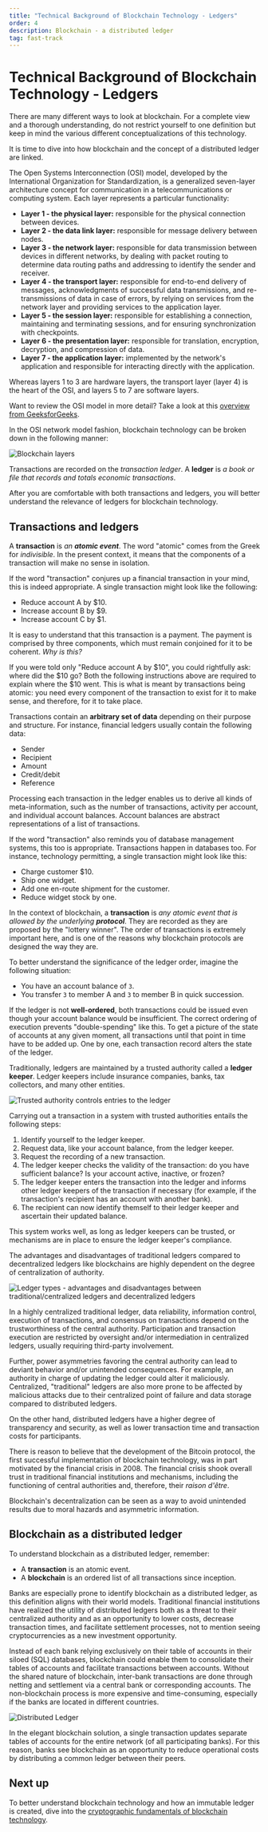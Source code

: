 ```yaml
---
title: "Technical Background of Blockchain Technology - Ledgers"
order: 4
description: Blockchain - a distributed ledger
tag: fast-track
---
```


# Technical Background of Blockchain Technology - Ledgers

<HighlightBox type="note">

There are many different ways to look at blockchain. For a complete view and a thorough understanding, do not restrict yourself to one definition but keep in mind the various different conceptualizations of this technology.

</HighlightBox>

It is time to dive into how blockchain and the concept of a distributed ledger are linked.

<ExpansionPanel title="Open Systems Interconnection (OSI) model">

The Open Systems Interconnection (OSI) model, developed by the International Organization for Standardization, is a generalized seven-layer architecture concept for communication in a telecommunications or computing system. Each layer represents a particular functionality:

* **Layer 1 - the physical layer:** responsible for the physical connection between devices.
* **Layer 2 - the data link layer:** responsible for message delivery between nodes.
* **Layer 3 - the network layer:** responsible for data transmission between devices in different networks, by dealing with packet routing to determine data routing paths and addressing to identify the sender and receiver.
* **Layer 4 - the transport layer:** responsible for end-to-end delivery of messages, acknowledgments of successful data transmissions, and re-transmissions of data in case of errors, by relying on services from the network layer and providing services to the application layer.
* **Layer 5 - the session layer:** responsible for establishing a connection, maintaining and terminating sessions, and for ensuring synchronization with checkpoints.
* **Layer 6 - the presentation layer:** responsible for translation, encryption, decryption, and compression of data.
* **Layer 7 - the application layer:** implemented by the network's application and responsible for interacting directly with the application.

Whereas layers 1 to 3 are hardware layers, the transport layer (layer 4) is the heart of the OSI, and layers 5 to 7 are software layers.

Want to review the OSI model in more detail? Take a look at this [overview from GeeksforGeeks](https://www.geeksforgeeks.org/layers-of-osi-model/).

</ExpansionPanel>

In the OSI network model fashion, blockchain technology can be broken down in the following manner:

![Blockchain layers](/onboarding/1-introduction-blockchain/images/blockchain-layers.png)

Transactions are recorded on the _transaction ledger_. A **ledger** is _a book or file that records and totals economic transactions_.

After you are comfortable with both transactions and ledgers, you will better understand the relevance of ledgers for blockchain technology.

## Transactions and ledgers

A **transaction** is _an **atomic event**_. The word "atomic" comes from the Greek for _indivisible_. In the present context, it means that the components of a transaction will make no sense in isolation.

If the word "transaction" conjures up a financial transaction in your mind, this is indeed appropriate. A single transaction might look like the following:

* Reduce account A by $10.
* Increase account B by $9.
* Increase account C by $1.

It is easy to understand that this transaction is a payment. The payment is comprised by three components, which must remain conjoined for it to be coherent. _Why is this?_

If you were told only "Reduce account A by $10", you could rightfully ask: where did the $10 go? Both the following instructions above are required to explain where the $10 went. This is what is meant by transactions being atomic: you need every component of the transaction to exist for it to make sense, and therefore, for it to take place.

Transactions contain an **arbitrary set of data** depending on their purpose and structure. For instance, financial ledgers usually contain the following data:

* Sender
* Recipient
* Amount
* Credit/debit
* Reference

Processing each transaction in the ledger enables us to derive all kinds of meta-information, such as the number of transactions, activity per account, and individual account balances. Account balances are abstract representations of a list of transactions.

If the word "transaction" also reminds you of database management systems, this too is appropriate. Transactions happen in databases too. For instance, technology permitting, a single transaction might look like this:

* Charge customer $10.
* Ship one widget.
* Add one en-route shipment for the customer.
* Reduce widget stock by one.

In the context of blockchain, a **transaction** is _any atomic event that is allowed by the underlying **protocol**_. They are recorded as they are proposed by the "lottery winner". The order of transactions is extremely important here, and is one of the reasons why blockchain protocols are designed the way they are.

To better understand the significance of the ledger order, imagine the following situation:

* You have an account balance of `3`.
* You transfer `3` to member A and `3` to member B in quick succession.

If the ledger is not **well-ordered**, both transactions could be issued even though your account balance would be insufficient. The correct ordering of execution prevents "double-spending" like this. To get a picture of the state of accounts at any given moment, all transactions until that point in time have to be added up. One by one, each transaction record alters the state of the ledger.

<ExpansionPanel title="Ledger keeper and trusted authority">

Traditionally, ledgers are maintained by a trusted authority called a **ledger keeper**. Ledger keepers include insurance companies, banks, tax collectors, and many other entities.

![Trusted authority controls entries to the ledger](/onboarding/1-introduction-blockchain/images/authority.png)

Carrying out a transaction in a system with trusted authorities entails the following steps:

1. Identify yourself to the ledger keeper.
2. Request data, like your account balance, from the ledger keeper.
3. Request the recording of a new transaction.
4. The ledger keeper checks the validity of the transaction: do you have sufficient balance? Is your account active, inactive, or frozen?
5. The ledger keeper enters the transaction into the ledger and informs other ledger keepers of the transaction if necessary (for example, if the transaction's recipient has an account with another bank).
6. The recipient can now identify themself to their ledger keeper and ascertain their updated balance.

This system works well, as long as ledger keepers can be trusted, or mechanisms are in place to ensure the ledger keeper's compliance.

</ExpansionPanel>

The advantages and disadvantages of traditional ledgers compared to decentralized ledgers like blockchains are highly dependent on the degree of centralization of authority.

![Ledger types - advantages and disadvantages between traditional/centralized ledgers and decentralized ledgers](/onboarding/1-introduction-blockchain/images/table-ledger-type.png)

In a highly centralized traditional ledger, data reliability, information control, execution of transactions, and consensus on transactions depend on the trustworthiness of the central authority. Participation and transaction execution are restricted by oversight and/or intermediation in centralized ledgers, usually requiring third-party involvement.

Further, power asymmetries favoring the central authority can lead to deviant behavior and/or unintended consequences. For example, an authority in charge of updating the ledger could alter it maliciously. Centralized, "traditional" ledgers are also more prone to be affected by malicious attacks due to their centralized point of failure and data storage compared to distributed ledgers.

On the other hand, distributed ledgers have a higher degree of transparency and security, as well as lower transaction time and transaction costs for participants.

<HighlightBox type="info">

There is reason to believe that the development of the Bitcoin protocol, the first successful implementation of blockchain technology, was in part motivated by the financial crisis in 2008. The financial crisis shook overall trust in traditional financial institutions and mechanisms, including the functioning of central authorities and, therefore, their _raison d'être_.

Blockchain's decentralization can be seen as a way to avoid unintended results due to moral hazards and asymmetric information.

</HighlightBox>

## Blockchain as a distributed ledger

To understand blockchain as a distributed ledger, remember:

* A **transaction** is an atomic event.
* A **blockchain** is an ordered list of all transactions since inception.

Banks are especially prone to identify blockchain as a distributed ledger, as this definition aligns with their world models. Traditional financial institutions have realized the utility of distributed ledgers both as a threat to their centralized authority and as an opportunity to lower costs, decrease transaction times, and facilitate settlement processes, not to mention seeing cryptocurrencies as a new investment opportunity.

Instead of each bank relying exclusively on their table of accounts in their siloed (SQL) databases, blockchain could enable them to consolidate their tables of accounts and facilitate transactions between accounts. Without the shared nature of blockchain, inter-bank transactions are done through netting and settlement via a central bank or corresponding accounts. The non-blockchain process is more expensive and time-consuming, especially if the banks are located in different countries.

![Distributed Ledger](/onboarding/1-introduction-blockchain/images/blockchain-as-distributed-ledger.png)

In the elegant blockchain solution, a single transaction updates separate tables of accounts for the entire network (of all participating banks). For this reason, banks see blockchain as an opportunity to reduce operational costs by distributing a common ledger between their peers.

## Next up

To better understand blockchain technology and how an immutable ledger is created, dive into the [cryptographic fundamentals of blockchain technology](./cryptographic-fundamentals.md).
